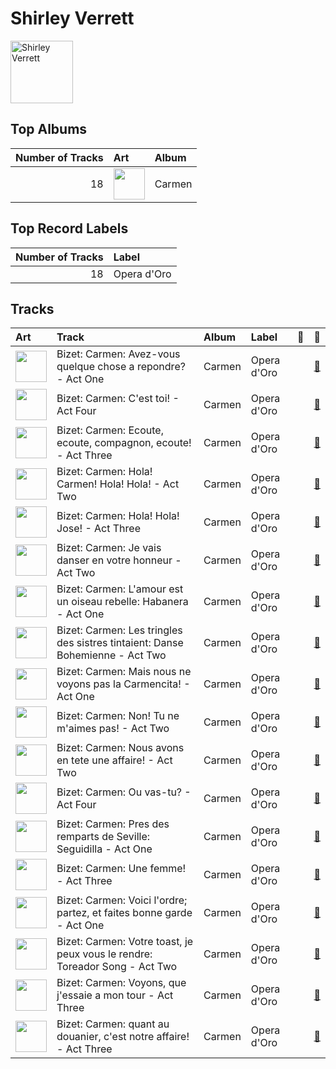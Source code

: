 
# Shirley Verrett


<img src="https://i.scdn.co/image/ce8235bc865ad83163f66364ae3877070a7bb216" alt="Shirley Verrett" width="100" />

## Top Albums

|   Number of Tracks | Art                                                                                              | Album   |
|-------------------:|:-------------------------------------------------------------------------------------------------|:--------|
|                 18 | <img src="https://i.scdn.co/image/ab67616d0000b273102354829a7a93f4535b947a" alt="" width="50" /> | Carmen  |

## Top Record Labels

|   Number of Tracks | Label       |
|-------------------:|:------------|
|                 18 | Opera d'Oro |

## Tracks

| Art                                                                                              | Track                                                                         | Album   | Label       | 💚   | 🔗                                                          |
|:-------------------------------------------------------------------------------------------------|:------------------------------------------------------------------------------|:--------|:------------|:----|:-----------------------------------------------------------|
| <img src="https://i.scdn.co/image/ab67616d0000b273102354829a7a93f4535b947a" alt="" width="50" /> | Bizet: Carmen: Avez-vous quelque chose a repondre? - Act One                  | Carmen  | Opera d'Oro |     | [🔗](https://open.spotify.com/track/6hsz6M8kgIvLQUp5WLPhwC) |
| <img src="https://i.scdn.co/image/ab67616d0000b273102354829a7a93f4535b947a" alt="" width="50" /> | Bizet: Carmen: C'est toi! - Act Four                                          | Carmen  | Opera d'Oro |     | [🔗](https://open.spotify.com/track/4HwlcefvFSUw2BqjYUDmZT) |
| <img src="https://i.scdn.co/image/ab67616d0000b273102354829a7a93f4535b947a" alt="" width="50" /> | Bizet: Carmen: Ecoute, ecoute, compagnon, ecoute! - Act Three                 | Carmen  | Opera d'Oro |     | [🔗](https://open.spotify.com/track/7sXR2q4FuSKOAPYvmmBjh3) |
| <img src="https://i.scdn.co/image/ab67616d0000b273102354829a7a93f4535b947a" alt="" width="50" /> | Bizet: Carmen: Hola! Carmen! Hola! Hola! - Act Two                            | Carmen  | Opera d'Oro |     | [🔗](https://open.spotify.com/track/4v4nQkmWVvHdJCOltOET4T) |
| <img src="https://i.scdn.co/image/ab67616d0000b273102354829a7a93f4535b947a" alt="" width="50" /> | Bizet: Carmen: Hola! Hola! Jose! - Act Three                                  | Carmen  | Opera d'Oro |     | [🔗](https://open.spotify.com/track/5Ry7XJspWYFgLlsBlEY7vV) |
| <img src="https://i.scdn.co/image/ab67616d0000b273102354829a7a93f4535b947a" alt="" width="50" /> | Bizet: Carmen: Je vais danser en votre honneur - Act Two                      | Carmen  | Opera d'Oro |     | [🔗](https://open.spotify.com/track/3thmsFTt2TS605bbBdvlQx) |
| <img src="https://i.scdn.co/image/ab67616d0000b273102354829a7a93f4535b947a" alt="" width="50" /> | Bizet: Carmen: L'amour est un oiseau rebelle: Habanera - Act One              | Carmen  | Opera d'Oro |     | [🔗](https://open.spotify.com/track/0lgEqdn3soGF9YcgxoK0BL) |
| <img src="https://i.scdn.co/image/ab67616d0000b273102354829a7a93f4535b947a" alt="" width="50" /> | Bizet: Carmen: Les tringles des sistres tintaient: Danse Bohemienne - Act Two | Carmen  | Opera d'Oro |     | [🔗](https://open.spotify.com/track/7gMjPhMs89d43tQc6NlFzT) |
| <img src="https://i.scdn.co/image/ab67616d0000b273102354829a7a93f4535b947a" alt="" width="50" /> | Bizet: Carmen: Mais nous ne voyons pas la Carmencita! - Act One               | Carmen  | Opera d'Oro |     | [🔗](https://open.spotify.com/track/59jfGq63Sdxq3p1KItuAxc) |
| <img src="https://i.scdn.co/image/ab67616d0000b273102354829a7a93f4535b947a" alt="" width="50" /> | Bizet: Carmen: Non! Tu ne m'aimes pas! - Act Two                              | Carmen  | Opera d'Oro |     | [🔗](https://open.spotify.com/track/4Mb2XoVuyQK6yAbcbUKOk0) |
| <img src="https://i.scdn.co/image/ab67616d0000b273102354829a7a93f4535b947a" alt="" width="50" /> | Bizet: Carmen: Nous avons en tete une affaire! - Act Two                      | Carmen  | Opera d'Oro |     | [🔗](https://open.spotify.com/track/24t8kTMfdmwe9Qj2wqUulV) |
| <img src="https://i.scdn.co/image/ab67616d0000b273102354829a7a93f4535b947a" alt="" width="50" /> | Bizet: Carmen: Ou vas-tu? - Act Four                                          | Carmen  | Opera d'Oro |     | [🔗](https://open.spotify.com/track/3EYNsubAMVu77iazMgBHLN) |
| <img src="https://i.scdn.co/image/ab67616d0000b273102354829a7a93f4535b947a" alt="" width="50" /> | Bizet: Carmen: Pres des remparts de Seville: Seguidilla - Act One             | Carmen  | Opera d'Oro |     | [🔗](https://open.spotify.com/track/2mzwgEsoyQKMOZ0VBZTpFY) |
| <img src="https://i.scdn.co/image/ab67616d0000b273102354829a7a93f4535b947a" alt="" width="50" /> | Bizet: Carmen: Une femme! - Act Three                                         | Carmen  | Opera d'Oro |     | [🔗](https://open.spotify.com/track/5ipiLIj4QAvF898KvmIuLo) |
| <img src="https://i.scdn.co/image/ab67616d0000b273102354829a7a93f4535b947a" alt="" width="50" /> | Bizet: Carmen: Voici l'ordre; partez, et faites bonne garde - Act One         | Carmen  | Opera d'Oro |     | [🔗](https://open.spotify.com/track/7lFYjkkA3Y4hjMpr28roJI) |
| <img src="https://i.scdn.co/image/ab67616d0000b273102354829a7a93f4535b947a" alt="" width="50" /> | Bizet: Carmen: Votre toast, je peux vous le rendre: Toreador Song - Act Two   | Carmen  | Opera d'Oro |     | [🔗](https://open.spotify.com/track/18wc2PPJ8MaOnbTcjGKCai) |
| <img src="https://i.scdn.co/image/ab67616d0000b273102354829a7a93f4535b947a" alt="" width="50" /> | Bizet: Carmen: Voyons, que j'essaie a mon tour - Act Three                    | Carmen  | Opera d'Oro |     | [🔗](https://open.spotify.com/track/3A2D9WCbDWGTW16Qy6cPzO) |
| <img src="https://i.scdn.co/image/ab67616d0000b273102354829a7a93f4535b947a" alt="" width="50" /> | Bizet: Carmen: quant au douanier, c'est notre affaire! - Act Three            | Carmen  | Opera d'Oro |     | [🔗](https://open.spotify.com/track/3z87xDPc6Yc57Npcw2sOHM) |